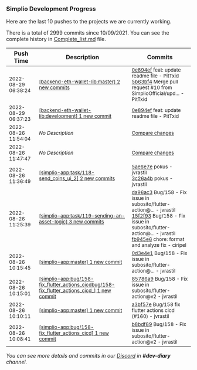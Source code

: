 
### Simplio Development Progress

Here are the last 10 pushes to the projects we are currently working.

There is a total of 2999 commits since 10/09/2021. You can see the complete history in
 [Complete_list.md](Complete_list.md) file.

| Push Time | Description | Commits |
| --- | --- | --- |
| <sub>2022-08-29 06:38:24</sub> | <sub>[[backend-eth-wallet-lib:master] 2 new commits](https://github.com/SimplioOfficial/backend-eth-wallet-lib/compare/d1f902c16aab...5b63bf49dfab)</sub> | <sub>[0e894ef](https://github.com/SimplioOfficial/backend-eth-wallet-lib/commit/0e894ef9724a21ec3c19a9146c41f4e2b65d2a87) feat: update readme file - PitTxid<br>[5b63bf4](https://github.com/SimplioOfficial/backend-eth-wallet-lib/commit/5b63bf49dfabac42cfb971d2ebad4af211761414) Merge pull request #10 from SimplioOfficial/upd... - PitTxid</sub> |
| <sub>2022-08-29 06:37:23</sub> | <sub>[[backend-eth-wallet-lib:development] 1 new commit](https://github.com/SimplioOfficial/backend-eth-wallet-lib/commit/0e894ef9724a21ec3c19a9146c41f4e2b65d2a87)</sub> | <sub>[0e894ef](https://github.com/SimplioOfficial/backend-eth-wallet-lib/commit/0e894ef9724a21ec3c19a9146c41f4e2b65d2a87) feat: update readme file - PitTxid</sub> |
| <sub>2022-08-26 11:54:04</sub> | <sub>_No Description_</sub> | <sub>[Compare changes](https://github.com/SimplioOfficial/simplio-app/compare/39505c7f4c12...0184832eeb8b)</sub> |
| <sub>2022-08-26 11:47:47</sub> | <sub>_No Description_</sub> | <sub>[Compare changes](https://github.com/SimplioOfficial/simplio-app/compare/3c26a4bce416...39505c7f4c12)</sub> |
| <sub>2022-08-26 11:36:49</sub> | <sub>[[simplio-app:task/118\-send\_coins\_ui\_2] 2 new commits](https://github.com/SimplioOfficial/simplio-app/compare/0d3e4e12a32c...3c26a4bce416)</sub> | <sub>[5ae6e7e](https://github.com/SimplioOfficial/simplio-app/commit/5ae6e7ecc96878e2be962507ad7db64761ec979d) pokus - jvrastil<br>[3c26a4b](https://github.com/SimplioOfficial/simplio-app/commit/3c26a4bce416e3e9b13034b5bc7752b707a7bbfb) pokus - jvrastil</sub> |
| <sub>2022-08-26 11:25:39</sub> | <sub>[[simplio-app:task/119\-sending\-an\-asset\-logic] 3 new commits](https://github.com/SimplioOfficial/simplio-app/compare/ceded993fc7e...fb945e67be02)</sub> | <sub>[da96ac3](https://github.com/SimplioOfficial/simplio-app/commit/da96ac3c5eaa7c8b5f0dd8d36a17d933b6132abd) Bug/158 - Fix issue in subosito/flutter-action@... - jvrastil<br>[15f2f93](https://github.com/SimplioOfficial/simplio-app/commit/15f2f93d0a3e39edb3ea87ed186b8b8065c67f97) Bug/158 - Fix issue in subosito/flutter-action@... - jvrastil<br>[fb945e6](https://github.com/SimplioOfficial/simplio-app/commit/fb945e67be02fee1c8fa9f11362cf96d052172bd) chore: format and analyze fix - ciripel</sub> |
| <sub>2022-08-26 10:15:45</sub> | <sub>[[simplio-app:master] 1 new commit](https://github.com/SimplioOfficial/simplio-app/commit/0d3e4e12a32c9eeed564ec605fdc858b613b0556)</sub> | <sub>[0d3e4e1](https://github.com/SimplioOfficial/simplio-app/commit/0d3e4e12a32c9eeed564ec605fdc858b613b0556) Bug/158 - Fix issue in subosito/flutter-action@... - jvrastil</sub> |
| <sub>2022-08-26 10:15:01</sub> | <sub>[[simplio-app:bug/158\-fix\_flutter\_actions\_cicdbug/158\-fix\_flutter\_actions\_cicd\_] 1 new commit](https://github.com/SimplioOfficial/simplio-app/commit/85786a9cfa1b515530d6d4765111d8a17d4c7d42)</sub> | <sub>[85786a9](https://github.com/SimplioOfficial/simplio-app/commit/85786a9cfa1b515530d6d4765111d8a17d4c7d42) Bug/158 - Fix issue in subosito/flutter-action@v2 - jvrastil</sub> |
| <sub>2022-08-26 10:10:11</sub> | <sub>[[simplio-app:master] 1 new commit](https://github.com/SimplioOfficial/simplio-app/commit/a3bf57e59dd4cb1ac21a555dea9098e76ab85e3d)</sub> | <sub>[a3bf57e](https://github.com/SimplioOfficial/simplio-app/commit/a3bf57e59dd4cb1ac21a555dea9098e76ab85e3d) Bug/158 fix flutter actions cicd (#160) - jvrastil</sub> |
| <sub>2022-08-26 10:08:41</sub> | <sub>[[simplio-app:bug/158\-fix\_flutter\_actions\_cicd] 1 new commit](https://github.com/SimplioOfficial/simplio-app/commit/b8bdf893f4a85bb703cb1620ef76c949411f8e84)</sub> | <sub>[b8bdf89](https://github.com/SimplioOfficial/simplio-app/commit/b8bdf893f4a85bb703cb1620ef76c949411f8e84) Bug/158 - Fix issue in subosito/flutter-action@v2 - jvrastil</sub> |

_You can see more details and commits in our [Discord](https://discord.gg/aKhjuwZmdP) in **#dev-diary** channel._
